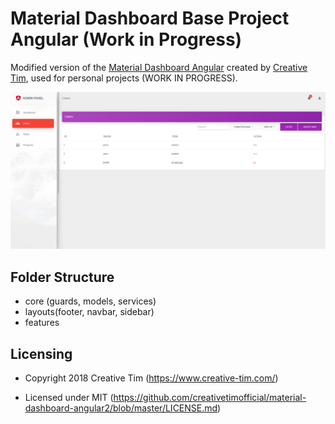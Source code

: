 # Material Dashboard Base Project Angular (Work in Progress)
Modified version of the [Material Dashboard Angular](https://www.creative-tim.com/product/material-dashboard-angular2) created by [Creative Tim](https://www.creative-tim.com/), used for personal projects (WORK IN PROGRESS).

![alt text](https://github.com/juan-canseco/base-admin-panel-angular/blob/main/images/demo.png)

## Folder Structure
- core (guards, models, services)
- layouts(footer, navbar, sidebar)
- features




## Licensing

- Copyright 2018 Creative Tim (https://www.creative-tim.com/)

- Licensed under MIT (https://github.com/creativetimofficial/material-dashboard-angular2/blob/master/LICENSE.md)


